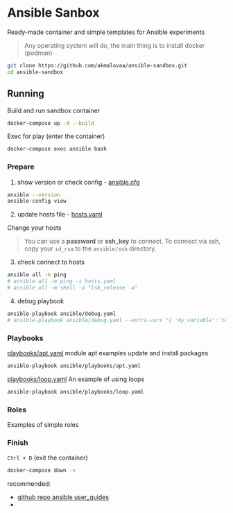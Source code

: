 # Ansible Sanbox

Ready-made container and simple templates for Ansible experiments

> Any operating system will do, the main thing is to install docker (podman)

```sh
git clone https://github.com/akmalovaa/ansible-sandbox.git
cd ansible-sandbox
```

## Running

Build and run sandbox container
```sh
docker-compose up -d --build
```

Exec for play (enter the container)
```sh
docker-compose exec ansible bash
```

### Prepare

1) show version or check config - [ansible.cfg](ansible.cfg)
```sh
ansible --version
ansible-config view
```

2) update hosts file - [hosts.yaml](https://github.com/akmalovaa/ansible-sandbox/blob/main/ansible/hosts.yaml)

Сhange your hosts

> You can use a **password** or **ssh_key** to connect.
To connect via ssh, copy your `id_rsa` to the `ansible/ssh` directory.

3) check connect to hosts
```sh
ansible all -m ping
# ansible all -m ping -i hosts.yaml
# ansible all -m shell -a "lsb_release -a"
```
4) debug playbook
```sh
ansible-playbook ansible/debug.yaml
# ansible-playbook ansible/debug.yaml --extra-vars "{ 'my_variable':'test' }"
```

### Playbooks

[playbooks/apt.yaml](https://github.com/akmalovaa/ansible-sandbox/blob/main/ansible/playbooks/apt.yaml) module apt examples update and install packages 
```sh
ansible-playbook ansible/playbooks/apt.yaml
```

[playbooks/loop.yaml](https://github.com/akmalovaa/ansible-sandbox/blob/main/ansible/playbooks/apt.yaml) An example of using loops
```sh
ansible-playbook ansible/playbooks/loop.yaml
```

### Roles

Examples of simple roles

### Finish

`Ctrl + D` (exit the container)

```sh
docker-compose down -v
```


recommended:
- [github repo ansible user_guides](https://github.com/bhavikbhavsar/ansible/tree/devel/docs/docsite/rst/user_guide)
- 